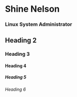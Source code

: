 # Shine Nelson <br> <h3>Linux System Administrator</h3>

## Heading 2
### Heading 3
#### Heading 4
##### Heading 5
###### Heading 6
